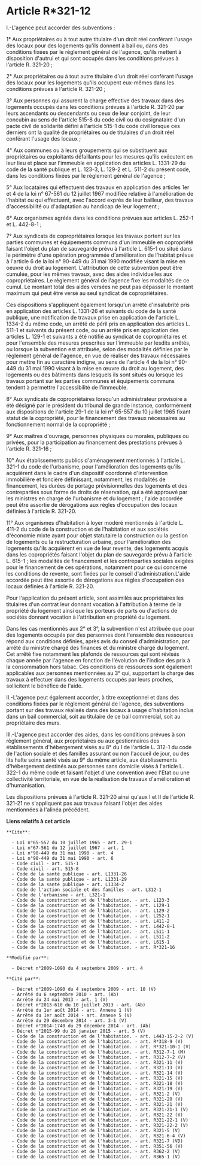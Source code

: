# Article R*321-12

I.-L'agence peut accorder des subventions : 

1° Aux propriétaires ou à tout autre titulaire d'un droit réel conférant l'usage des locaux pour des logements qu'ils donnent
à bail ou, dans des conditions fixées par le règlement général de l'agence, qu'ils mettent à disposition d'autrui et qui sont
occupés dans les conditions prévues à l'article R. 321-20 ; 

2° Aux propriétaires ou à tout autre titulaire d'un droit réel conférant l'usage des locaux pour les logements qu'ils
occupent eux-mêmes dans les conditions prévues à l'article R. 321-20 ; 

3° Aux personnes qui assurent la charge effective des travaux dans des logements occupés dans les conditions prévues à
l'article R. 321-20 par leurs ascendants ou descendants ou ceux de leur conjoint, de leur concubin au sens de l'article 515-8
du code civil ou du cosignataire d'un pacte civil de solidarité défini à l'article 515-1 du code civil lorsque ces derniers
ont la qualité de propriétaires ou de titulaires d'un droit réel conférant l'usage des locaux ; 

4° Aux communes ou à leurs groupements qui se substituent aux propriétaires ou exploitants défaillants pour les mesures
qu'ils exécutent en leur lieu et place sur l'immeuble en application des articles L. 1331-29 du code de la santé publique et
L. 123-3, L. 129-2 et L. 511-2 du présent code, dans les conditions fixées par le règlement général de l'agence ; 

5° Aux locataires qui effectuent des travaux en application des articles 1er et 4 de la loi n° 67-561 du 12 juillet 1967
modifiée relative à l'amélioration de l'habitat ou qui effectuent, avec l'accord exprès de leur bailleur, des travaux
d'accessibilité ou d'adaptation au handicap de leur logement ; 

6° Aux organismes agréés dans les conditions prévues aux articles L. 252-1 et L. 442-8-1 ; 

7° Aux syndicats de copropriétaires lorsque les travaux portent sur les parties communes et équipements communs d'un immeuble
en copropriété faisant l'objet du plan de sauvegarde prévu à l'article L. 615-1 ou situé dans le périmètre d'une opération
programmée d'amélioration de l'habitat prévue à l'article 6 de la loi n° 90-449 du 31 mai 1990 modifiée visant la mise en
oeuvre du droit au logement. L'attribution de cette subvention peut être cumulée, pour les mêmes travaux, avec des aides
individuelles aux copropriétaires. Le règlement général de l'agence fixe les modalités de ce cumul. Le montant total des
aides versées ne peut pas dépasser le montant maximum qui peut être versé au seul syndicat de copropriétaires. 

Ces dispositions s'appliquent également lorsqu'un arrêté d'insalubrité pris en application des articles L. 1331-26 et
suivants du code de la santé publique, une notification de travaux prise en application de l'article L. 1334-2 du même code,
un arrêté de péril pris en application des articles L. 511-1 et suivants du présent code, ou un arrêté pris en application
des articles L. 129-1 et suivants a été notifié au syndicat de copropriétaires et pour l'ensemble des mesures prescrites sur
l'immeuble par lesdits arrêtés, ou lorsque la subvention est attribuée, selon des modalités définies par le règlement général
de l'agence, en vue de réaliser des travaux nécessaires pour mettre fin au caractère indigne, au sens de l'article 4 de la
loi n° 90-449 du 31 mai 1990 visant à la mise en œuvre du droit au logement, des logements ou des bâtiments dans lesquels ils
sont situés ou lorsque les travaux portant sur les parties communes et équipements communs tendent à permettre
l'accessibilité de l'immeuble. 

8° Aux syndicats de copropriétaires lorsqu'un administrateur provisoire a été désigné par le président du tribunal de grande
instance, conformément aux dispositions de l'article 29-1 de la loi n° 65-557 du 10 juillet 1965 fixant statut de la
copropriété, pour le financement des travaux nécessaires au fonctionnement normal de la copropriété ; 

9° Aux maîtres d'ouvrage, personnes physiques ou morales, publiques ou privées, pour la participation au financement des
prestations prévues à l'article R. 321-16 ; 

10° Aux établissements publics d'aménagement mentionnés à l'article L. 321-1 du code de l'urbanisme, pour l'amélioration des
logements qu'ils acquièrent dans le cadre d'un dispositif coordonné d'intervention immobilière et foncière définissant,
notamment, les modalités de financement, les durées de portage prévisionnelles des logements et des contreparties sous forme
de droits de réservation, qui a été approuvé par les ministres en charge de l'urbanisme et du logement ; l'aide accordée peut
être assortie de dérogations aux règles d'occupation des locaux définies à l'article R. 321-20. 

11° Aux organismes d'habitation à loyer modéré mentionnés à l'article L. 411-2 du code de la construction et de l'habitation
et aux sociétés d'économie mixte ayant pour objet statutaire la construction ou la gestion de logements ou la restructuration
urbaine, pour l'amélioration des logements qu'ils acquièrent en vue de leur revente, des logements acquis dans les
copropriétés faisant l'objet du plan de sauvegarde prévu à l'article L. 615-1 ; les modalités de financement et les
contreparties sociales exigées pour le financement de ces opérations, notamment pour ce qui concerne les conditions de
revente, sont fixées par le conseil d'administration.L'aide accordée peut être assortie de dérogations aux règles
d'occupation des locaux définies à l'article R. 321-20. 

Pour l'application du présent article, sont assimilés aux propriétaires les titulaires d'un contrat leur donnant vocation à
l'attribution à terme de la propriété du logement ainsi que les porteurs de parts ou d'actions de sociétés donnant vocation à
l'attribution en propriété du logement. 

Dans les cas mentionnés aux 2° et 3°, la subvention n'est attribuée que pour des logements occupés par des personnes dont
l'ensemble des ressources répond aux conditions définies, après avis du conseil d'administration, par arrêté du ministre
chargé des finances et du ministre chargé du logement. Cet arrêté fixe notamment les plafonds de ressources qui sont révisés
chaque année par l'agence en fonction de l'évolution de l'indice des prix à la consommation hors tabac. Ces conditions de
ressources sont également applicables aux personnes mentionnées au 3° qui, supportant la charge des travaux à effectuer dans
des logements occupés par leurs proches, sollicitent le bénéfice de l'aide. 

II.-L'agence peut également accorder, à titre exceptionnel et dans des conditions fixées par le règlement général de
l'agence, des subventions portant sur des travaux réalisés dans des locaux à usage d'habitation inclus dans un bail
commercial, soit au titulaire de ce bail commercial, soit au propriétaire des murs. 

III.-L'agence peut accorder des aides, dans les conditions prévues à son règlement général, aux propriétaires ou aux
gestionnaires des établissements d'hébergement visés au 8° du I de l'article L. 312-1 du code de l'action sociale et des
familles assurant ou non l'accueil de jour, ou des lits halte soins santé visés au 9° du même article, aux établissements
d'hébergement destinés aux personnes sans domicile visés à l'article L. 322-1 du même code et faisant l'objet d'une
convention avec l'Etat ou une collectivité territoriale, en vue de la réalisation de travaux d'amélioration et
d'humanisation. 

Les dispositions prévues à l'article R. 321-20 ainsi qu'aux I et II de l'article R. 321-21 ne s'appliquent pas aux travaux
faisant l'objet des aides mentionnées à l'alinéa précédent.

**Liens relatifs à cet article**

	**Cite**:

	  - Loi n°65-557 du 10 juillet 1965 - art. 29-1
	  - Loi n°67-561 du 12 juillet 1967 - art. 1
	  - Loi n°90-449 du 31 mai 1990 - art. 4
	  - Loi n°90-449 du 31 mai 1990 - art. 6
	  - Code civil - art. 515-1
	  - Code civil - art. 515-8
	  - Code de la santé publique - art. L1331-26
	  - Code de la santé publique - art. L1331-29
	  - Code de la santé publique - art. L1334-2
	  - Code de l'action sociale et des familles - art. L312-1
	  - Code de l'urbanisme - art. L321-1
	  - Code de la construction et de l'habitation. - art. L123-3
	  - Code de la construction et de l'habitation. - art. L129-1
	  - Code de la construction et de l'habitation. - art. L129-2
	  - Code de la construction et de l'habitation. - art. L252-1
	  - Code de la construction et de l'habitation. - art. L411-2
	  - Code de la construction et de l'habitation. - art. L442-8-1
	  - Code de la construction et de l'habitation. - art. L511-1
	  - Code de la construction et de l'habitation. - art. L511-2
	  - Code de la construction et de l'habitation. - art. L615-1
	  - Code de la construction et de l'habitation. - art. R*321-16

	**Modifié par**:

	  - Décret n°2009-1090 du 4 septembre 2009 - art. 4

	**Cité par**:

	  - Décret n°2009-1090 du 4 septembre 2009 - art. 10 (V)
	  - Arrêté du 6 septembre 2010 - art. (Ab)
	  - Arrêté du 24 mai 2013 - art. 1 (V)
	  - Décret n°2013-610 du 10 juillet 2013 - art. (Ab)
	  - Arrêté du 1er août 2014 - art. Annexe 1 (V)
	  - Arrêté du 1er août 2014 - art. Annexe 5 (V)
	  - Arrêté du 29 décembre 2014 - art. 3-1 (V)
	  - Décret n°2014-1740 du 29 décembre 2014 - art. (Ab)
	  - Décret n°2015-99 du 28 janvier 2015 - art. 5 (V)
	  - Code de la construction et de l'habitation. - art. L443-15-2-2 (V)
	  - Code de la construction et de l'habitation. - art. R*318-9 (V)
	  - Code de la construction et de l'habitation. - art. R*321-10-1 (V)
	  - Code de la construction et de l'habitation. - art. R312-7-1 (M)
	  - Code de la construction et de l'habitation. - art. R312-7-2 (V)
	  - Code de la construction et de l'habitation. - art. R321-11 (V)
	  - Code de la construction et de l'habitation. - art. R321-13 (V)
	  - Code de la construction et de l'habitation. - art. R321-14 (V)
	  - Code de la construction et de l'habitation. - art. R321-15 (V)
	  - Code de la construction et de l'habitation. - art. R321-18 (V)
	  - Code de la construction et de l'habitation. - art. R321-19 (V)
	  - Code de la construction et de l'habitation. - art. R321-2 (V)
	  - Code de la construction et de l'habitation. - art. R321-20 (V)
	  - Code de la construction et de l'habitation. - art. R321-21 (V)
	  - Code de la construction et de l'habitation. - art. R321-21-1 (V)
	  - Code de la construction et de l'habitation. - art. R321-22 (V)
	  - Code de la construction et de l'habitation. - art. R321-22-1 (V)
	  - Code de la construction et de l'habitation. - art. R321-22-2 (V)
	  - Code de la construction et de l'habitation. - art. R321-5 (V)
	  - Code de la construction et de l'habitation. - art. R321-6-4 (V)
	  - Code de la construction et de l'habitation. - art. R321-7 (VD)
	  - Code de la construction et de l'habitation. - art. R351-56 (V)
	  - Code de la construction et de l'habitation. - art. R362-2 (V)
	  - Code de la construction et de l'habitation. - art. R365-1 (V)
